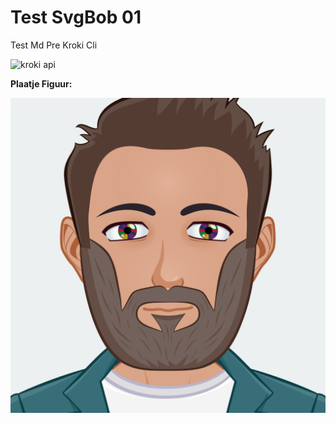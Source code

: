 # Test SvgBob 01

Test Md Pre Kroki Cli

![kroki api](https://kroki.io/svgbob/svg/eNqFT8kNhEAM-1NFfsxIJPyRhkYApREXtTVsZZggQLCrwY8csuMkIk-Ydkkkd2oNO3dnOJh0yXLwE_kFBaI6pqdT3pOf4EA_DL3AEUx7MzRtaaPj5GbmW_h-lubnPk5ZCvUf7sB8rY5UkdKPS-MgCEpBTRvAZkstq1ct_90_dqxc4z_V "kroki.io")

**Plaatje Figuur:**

![OnnoAvatar](./Figuurmap/OnnoAvatar.svg)